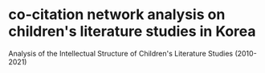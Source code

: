 # co-citation network analysis on children's literature studies in Korea 
Analysis of the Intellectual Structure of Children's Literature Studies (2010-2021)
